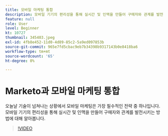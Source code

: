 ```yaml
---
title: 모바일 마케팅 통합
description: 모바일 기기의 편리성을 통해 실시간 및 인맥을 만들어 구매자와 관계를 발전시키는 방법에 대해 알아봅니다.
feature: null
role: User
level: Beginner
kt: 10727
thumbnail: 345403.jpeg
exl-id: 4fb8e452-11d0-4d89-85c2-5a9ed097853b
source-git-commit: 965e7fd5cbac9eb7b34398b9317143b0e8418ba6
workflow-type: tm+mt
source-wordcount: '65'
ht-degree: 0%

---
```


# Marketo과 모바일 마케팅 통합

오늘날 기술이 넘쳐나는 상황에서 모바일 마케팅은 가장 필수적인 전략 중 하나입니다. 모바일 기기의 편리성을 통해 실시간 및 인맥을 만들어 구매자와 관계를 발전시키는 방법에 대해 알아봅니다.

>[!VIDEO](https://video.tv.adobe.com/v/345403/?quality=12&learn=on)
